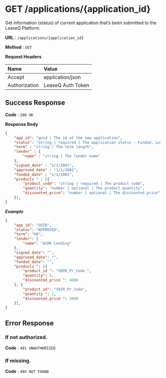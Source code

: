 # GET /applications/{application_id}

Get information (status) of current application that’s been submitted to the LeaseQ Platform.

**URL** : `/applications/{application_id}`

**Method** : `GET`

**Request Headers**

| Name | Value |
|:-----|:------|
|Accept|application/json|
|Authorization|LeaseQ Auth Token|

## Success Response

**Code** : `200 OK`

**Response Body**

```json
{
    "app_id": "guid | The id of the new application",
    "status": "string | required | The application status - Funded, Lost, PO Issued, Prefunding Released, Contract In, Contract Out, Approved, App Submitted, Decline, App Widget Lead, New", 
    "term" : "string | The term length",
    "lender" : { 
        "name" : "string | The lender name" 
    },
    "signed_date" : "1/1/2001",
    "approved_date" : "1/1/2001",
    "funded_date" : "1/1/2001",
    "products " : [{ 
        "product_code": "string | required | The product code",
        "quantity": "number | optional | The product quantity",
        "discounted_price": "number | optional | The discounted price"
    }], 
}
```

***Example***

```json
{
    "app_id": "GUID",
    "status": "APPROVED",
    "term": "60",
    "lender": {
        "name": "ACME Lending"
    },
    "signed_date": "",
    "approved_date": "",
    "funded_date": "",
    "products ": [{
        "product_id ": "SBIR_Pr_Code ",
        "quantity": 3,
        "discounted_price ": 4000
    }, {
        "product_id": "SBIR_Pr_Code",
        "quantity ": 2,
        "discounted_price ": 3000
    }],
}
```

## Error Response

### If not authorized.

**Code** : `401 UNAUTHORIZED`

### If missing.

**Code** : `404 NOT FOUND`
